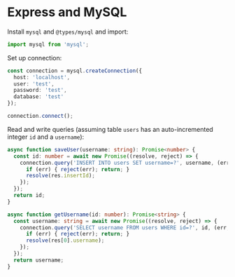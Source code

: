 # Express and MySQL

Install `mysql` and `@types/mysql` and import:

```typescript
import mysql from 'mysql';
```

Set up connection:

```typescript
const connection = mysql.createConnection({
  host: 'localhost',
  user: 'test',
  password: 'test',
  database: 'test'
});

connection.connect();
```

Read and write queries (assuming table `users` has an auto-incremented integer `id` and a `username`):

```typescript
async function saveUser(username: string): Promise<number> {
  const id: number = await new Promise((resolve, reject) => {
    connection.query('INSERT INTO users SET username=?', username, (err, res, fields) => {
      if (err) { reject(err); return; }
      resolve(res.insertId);
    });
  });
  return id;
}

async function getUsername(id: number): Promise<string> {
  const username: string = await new Promise((resolve, reject) => {
    connection.query('SELECT username FROM users WHERE id=?', id, (err, res, fields) => {
      if (err) { reject(err); return; }
      resolve(res[0].username);
    });
  });
  return username;
}
```
